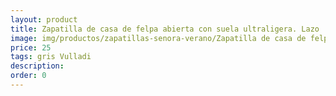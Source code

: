 ```yaml
---
layout: product
title: Zapatilla de casa de felpa abierta con suela ultraligera. Lazo
image: img/productos/zapatillas-senora-verano/Zapatilla de casa de felpa abierta con suela ultraligera. Lazo=25=gris Vulladi.webp
price: 25
tags: gris Vulladi
description: 
order: 0
---
```

